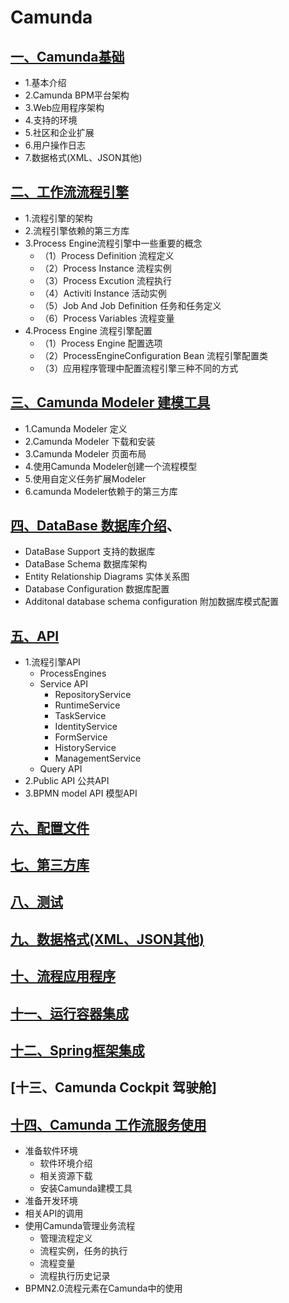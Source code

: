 # Camunda

## [一、Camunda基础](CamundaBasic.md)

* 1.基本介绍
* 2.Camunda BPM平台架构
* 3.Web应用程序架构
* 4.支持的环境
* 5.社区和企业扩展 
* 6.用户操作日志
* 7.数据格式(XML、JSON其他)

## [二、工作流流程引擎](CamundaProEngine.md)

* 1.流程引擎的架构
* 2.流程引擎依赖的第三方库
* 3.Process Engine流程引擎中一些重要的概念
    + （1）Process Definition 流程定义
    + （2）Process Instance 流程实例
    + （3）Process Excution 流程执行
    + （4）Activiti Instance 活动实例
    + （5）Job And Job Definition 任务和任务定义
    + （6）Process Variables 流程变量
* 4.Process Engine 流程引擎配置
    + （1）Process Engine 配置选项
    + （2）ProcessEngineConfiguration Bean 流程引擎配置类
    + （3）应用程序管理中配置流程引擎三种不同的方式

## [三、Camunda Modeler 建模工具](CamundaModeler.md)

* 1.Camunda Modeler 定义
* 2.Camunda Modeler 下载和安装
* 3.Camunda Modeler 页面布局
* 4.使用Camunda Modeler创建一个流程模型
* 5.使用自定义任务扩展Modeler
* 6.camunda Modeler依赖于的第三方库

## [四、DataBase 数据库介绍](CamundaDataBase.md)、

* DataBase Support 支持的数据库
* DataBase Schema 数据库架构
* Entity Relationship Diagrams 实体关系图
* Database Configuration 数据库配置
* Additonal database schema configuration 附加数据库模式配置

## [五、API](CoreAPI.md)

* 1.流程引擎API
    + ProcessEngines
    + Service API
        - RepositoryService
        - RuntimeService
        - TaskService
        - IdentityService
        - FormService
        - HistoryService
        - ManagementService
    + Query API
* 2.Public API 公共API
* 3.BPMN model API 模型API


## [六、配置文件]()

## [七、第三方库]()
## [八、测试]()
## [九、数据格式(XML、JSON其他)]()

## [十、流程应用程序](http://172.18.3.103/aneid/docs/tree/master/03_技术准备/支撑服务/工作流/docs/camunda/ProcessApplication.md)

## [十一、运行容器集成](http://172.18.3.103/aneid/docs/tree/master/03_技术准备/支撑服务/工作流/docs/camunda/RuntimeContainerIntegration.md)

## [十二、Spring框架集成](http://172.18.3.103/aneid/docs/tree/master/03_技术准备/支撑服务/工作流/docs/camunda/SpringFrameworkIntegration.md)

## [十三、Camunda Cockpit 驾驶舱]
## [十四、Camunda 工作流服务使用](http://172.18.3.103/aneid/docs/tree/master/03_技术准备/支撑服务/工作流/docs/camunda/CamundaUse.md)

* 准备软件环境
    + 软件环境介绍
    + 相关资源下载
    + 安装Camunda建模工具
* 准备开发环境
* 相关API的调用
* 使用Camunda管理业务流程
    + 管理流程定义
    + 流程实例，任务的执行
    + 流程变量
    + 流程执行历史记录
* BPMN2.0流程元素在Camunda中的使用